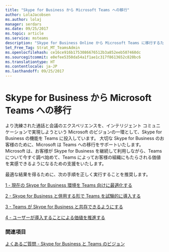 ```yaml
---
title: "Skype for Business から Microsoft Teams への移行"
author: LolaJacobsen
ms.author: lolaj
manager: serdars
ms.date: 09/25/2017
ms.topic: article
ms.service: msteams
description: "Skype for Business Online から Microsoft Teams に移行するために必要となるあらゆる知識についての情報を提供します。"
Set_Free_Tag: Strat_MT_TeamsAdmin
ms.openlocfilehash: ce16ce916b1753086676512b3a852eeb507460dc
ms.sourcegitcommit: e0efee5350da54a1f1ae1c317f8613652c820bc6
ms.translationtype: HT
ms.contentlocale: ja-JP
ms.lasthandoff: 09/25/2017
---
```

<a name="journey-from-skype-for-business-to-microsoft-teams"></a>Skype for Business から Microsoft Teams への移行
==================================================

より洗練された通話と会議のエクスペリエンスを、インテリジェント コミュニケーションで実現しようという Microsoft のビジョンの一環として、Skype for Business の機能を Teams に投入しています。 大切な Skype for Business のお客様のために、Microsoft は Teams への移行をサポートいたします。 Microsoft は、お客様が Skype for Business を継続して利用しながら、Teams について今すぐ調べ始めて、Teams によってお客様の組織にもたらされる価値を実感できるようになるための支援をいたします。 

最適な結果を得るために、次の手順を正しく実行することを推奨します。

[1 - 現在の Skype for Business 環境を Teams 向けに最適化する](prepare-teams.md)

[2 - Skype for Business と併用する形で Teams を試験的に導入する](pilot-essentials.md)

[3 - Teams が Skype for Business と共存できるようにする](continue-journey.md)

[4 - ユーザーが導入することによる価値を推進する](guidance-SkypeforBusiness.md)


 
### <a name="see-also"></a>関連項目
[よくあるご質問 - Skype for Business と Teams のビジョン](FAQ-journey.md)




